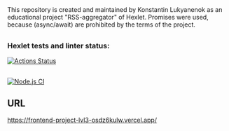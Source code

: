##
This repository is created and maintained by Konstantin Lukyanenok as an educational project "RSS-aggregator" of Hexlet. Promises were used, because (async/await) are prohibited by the terms of the project.

##
### Hexlet tests and linter status:
[![Actions Status](https://github.com/loukianen/frontend-project-lvl3/workflows/hexlet-check/badge.svg)](https://github.com/loukianen/frontend-project-lvl3/actions)

##
[![Node.js CI](https://github.com/loukianen/frontend-project-lvl3/workflows/Node.js%20CI/badge.svg)](https://github.com/loukianen/frontend-project-lvl3/actions)

## URL
https://frontend-project-lvl3-osdz6kulw.vercel.app/
